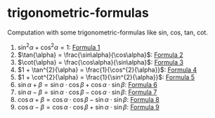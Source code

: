 # trigonometric-formulas

Computation with some trigonometric-formulas like sin, cos, tan, cot.


1. $\sin^{2}\alpha + \cos^{2}\alpha = 1$: [Formula 1](./formula1/README.md)
2. $\tan{\alpha} = \frac{\sin\alpha}{\cos\alpha}$: [Formula 2](./formula2/README.md)
3. $\cot{\alpha} = \frac{\cos\alpha}{\sin\alpha}$: [Formula 3](./formula3/README.md)
4. $1 + \tan^{2}{\alpha} = \frac{1}{\cos^{2}{\alpha}}$: [Formula 4](./formula4/README.md)
5. $1 + \cot^{2}{\alpha} = \frac{1}{\sin^{2}{\alpha}}$: [Formula 5](./formula5/README.md)
6. $\sin{\alpha + \beta} = \sin{\alpha}\cdot\cos{\beta} + \cos{\alpha}\cdot\sin{\beta}$: [Formula 6](./formula6/README.md)
7. $\sin{\alpha - \beta} = \sin{\alpha}\cdot\cos{\beta} - \cos{\alpha}\cdot\sin{\beta}$: [Formula 7](./formula7/README.md)
8. $\cos{\alpha + \beta} = \cos{\alpha}\cdot\cos{\beta} - \sin{\alpha}\cdot\sin{\beta}$: [Formula 8](./formula8/README.md)
9. $\cos{\alpha - \beta} = \cos{\alpha}\cdot\cos{\beta} + \sin{\alpha}\cdot\sin{\beta}$: [Formula 9](./formula9/README.md)
